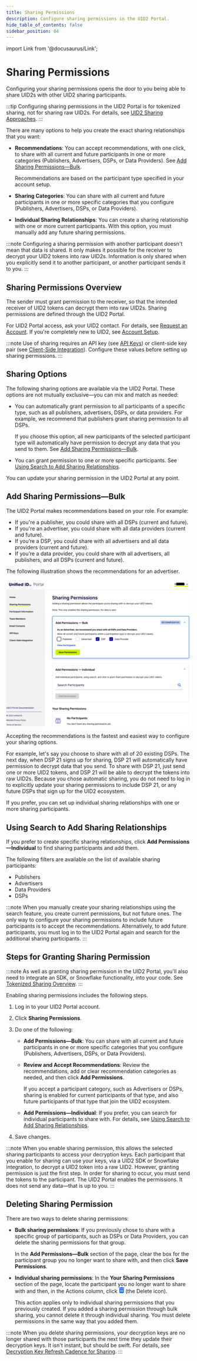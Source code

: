 ```yaml
---
title: Sharing Permissions
description: Configure sharing permissions in the UID2 Portal.
hide_table_of_contents: false
sidebar_position: 04
---
```


import Link from '@docusaurus/Link';

# Sharing Permissions

Configuring your sharing permissions opens the door to you being able to share UID2s with other UID2 <Link href="../ref-info/glossary-uid#gl-sharing-participant">sharing participants</Link>.

:::tip
Configuring sharing permissions in the UID2 Portal is for <Link href="../ref-info/glossary-uid#gl-tokenized-sharing">tokenized sharing</Link>, not for sharing raw UID2s. For details, see [UID2 Sharing Approaches](../sharing/sharing-overview.md#uid2-sharing-approaches).
:::

There are many options to help you create the exact sharing relationships that you want:

- **Recommendations**: You can accept recommendations, with one click, to share with all current and future participants in one or more categories (Publishers, Advertisers, DSPs, or Data Providers). See [Add Sharing Permissions&#8212;Bulk](#add-sharing-permissionsbulk).

  Recommendations are based on the participant type specified in your account setup.
- **Sharing Categories**: You can share with all current and future participants in one or more specific categories that you configure (Publishers, Advertisers, DSPs, or Data Providers).
- **Individual Sharing Relationships**: You can create a sharing relationship with one or more current participants. With this option, you must manually add any future sharing permissions.

:::note
Configuring a sharing permission with another participant doesn't mean that data is shared. It only makes it possible for the receiver to decrypt your UID2 tokens into raw UID2s. Information is only shared when you explicitly send it to another participant, or another participant sends it to you.
:::

## Sharing Permissions Overview

The sender must grant permission to the receiver, so that the intended receiver of UID2 tokens can decrypt them into raw UID2s. Sharing permissions are defined through the UID2 Portal.

For UID2 Portal access, ask your UID2 contact. For details, see [Request an Account](portal-getting-started.md#request-an-account). If you're completely new to UID2, see [Account Setup](../getting-started/gs-account-setup.md).

:::note
Use of sharing requires an API key (see [API Keys](api-keys.md)) or client-side key pair (see [Client-Side Integration](client-side-integration.md)). Configure these values before setting up sharing permissions.
:::

## Sharing Options

The following sharing options are available via the UID2 Portal. These options are not mutually exclusive&#8212;you can mix and match as needed:

- You can automatically grant permission to all participants of a specific type, such as all publishers, advertisers, DSPs, or data providers. For example, we recommend that publishers grant sharing permission to all DSPs.

  If you choose this option, all new participants of the selected participant type will automatically have permission to decrypt any data that you send to them. See [Add Sharing Permissions&#8212;Bulk](#add-sharing-permissionsbulk).

- You can grant permission to one or more specific participants. See [Using Search to Add Sharing Relationships](#using-search-to-add-sharing-relationships).
 
You can update your sharing permission in the UID2 Portal at any point.

## Add Sharing Permissions&#8212;Bulk

The UID2 Portal makes recommendations based on your role. For example:
- If you're a publisher, you could share with all DSPs (current and future).
- If you're an advertiser, you could share with all data providers (current and future).
- If you’re a DSP, you could share with all advertisers and all data providers (current and future). 
- If you’re a data provider, you could share with all advertisers, all publishers, and all DSPs (current and future).  

The following illustration shows the recommendations for an advertiser.

![UID2 Portal, Sharing Permissions page, Recommendations (Advertiser)](images/portal-sharing-permissions.png)

Accepting the recommendations is the fastest and easiest way to configure your sharing options.

For example, let's say you choose to share with all of 20 existing DSPs. The next day, when DSP 21 signs up for sharing, DSP 21 will automatically have permission to decrypt data that you send. To share with DSP 21, just send one or more UID2 tokens, and DSP 21 will be able to decrypt the tokens into raw UID2s. Because you chose automatic sharing, you do not need to log in to explicitly update your sharing permissions to include DSP 21, or any future DSPs that sign up for the UID2 ecosystem.

If you prefer, you can set up individual sharing relationships with one or more sharing participants.

## Using Search to Add Sharing Relationships

If you prefer to create specific sharing relationships, click **Add Permissions&#8212;Individual** to find sharing participants and add them.

The following filters are available on the list of available sharing participants:
- Publishers
- Advertisers
- Data Providers
- DSPs

:::note
When you manually create your sharing relationships using the search feature, you create current permissions, but not future ones. The only way to configure your sharing permissions to include future participants is to accept the recommendations. Alternatively, to add future participants, you must log in to the UID2 Portal again and search for the additional sharing participants.
:::

## Steps for Granting Sharing Permission

:::note
As well as granting sharing permission in the UID2 Portal, you'll also need to integrate an SDK, or Snowflake functionality, into your code. See [Tokenized Sharing Overview](../sharing/sharing-tokenized-overview.md).
:::

Enabling sharing permissions includes the following steps.

1. Log in to your UID2 Portal account.
1. Click **Sharing Permissions**.
1. Do one of the following:

   - **Add Permissions&#8212;Bulk**: You can share with all current and future participants in one or more specific categories that you configure (Publishers, Advertisers, DSPs, or Data Providers). 

   - **Review and Accept Recommendations**: Review the recommendations, add or clear recommendation categories as needed, and then click **Add Permissions**.

     If you accept a participant category, such as Advertisers or DSPs, sharing is enabled for current participants of that type, and also future participants of that type that join the UID2 ecosystem.
   
   - **Add Permissions&#8212;Individual**: If you prefer, you can search for individual participants to share with. For details, see [Using Search to Add Sharing Relationships](#using-search-to-add-sharing-relationships).
1. Save changes.

:::note
When you enable sharing permission, this allows the selected sharing participants to access your decryption keys. Each participant that you enable for sharing can use your keys, via a UID2 SDK or Snowflake integration, to decrypt a UID2 token into a raw UID2. However, granting permission is just the first step. In order for sharing to occur, you must send the tokens to the participant. The UID2 Portal enables the permissions. It does not send any data&#8212;that is up to you.
:::

## Deleting Sharing Permission

There are two ways to delete sharing permissions:

- **Bulk sharing permissions**: If you previously chose to share with a specific group of participants, such as DSPs or Data Providers, you can delete the sharing permissions for that group.

    In the **Add Permissions&#8212;Bulk** section of the page, clear the box for the participant group you no longer want to share with, and then click **Save Permissions**.
- **Individual sharing permissions**: In the **Your Sharing Permissions** section of the page, locate the participant you no longer want to share with and then, in the Actions column, click ![the Delete icon](images/icon-trash-can-solid.png) (the Delete icon).

    This action applies only to individual sharing permissions that you previously created. If you added a sharing permission through bulk sharing, you cannot delete it through individual sharing. You must delete permissions in the same way that you added them.

:::note
 When you delete sharing permissions, your decryption keys are no longer shared with those participants the next time they update their decryption keys. It isn't instant, but should be swift. For details, see [Decryption Key Refresh Cadence for Sharing](../sharing/sharing-best-practices.md#decryption-key-refresh-cadence-for-sharing).
:::
